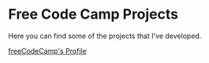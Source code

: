 # Free Code Camp Projects

Here you can find some of the projects that I've developed.

[freeCodeCamp's Profile](http://www.freecodecamp.com/diegourban)
